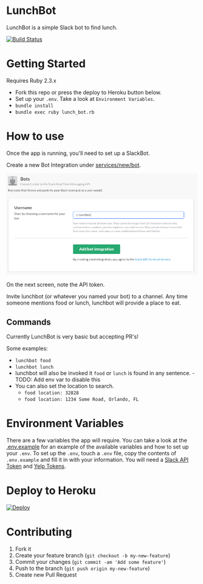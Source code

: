 # LunchBot

LunchBot is a simple Slack bot to find lunch.

[![Build Status](https://travis-ci.org/chayelheinsen/LunchBot.svg?branch=master)](https://travis-ci.org/chayelheinsen/LunchBot)

# Getting Started
Requires Ruby 2.3.x

* Fork this repo or press the deploy to Heroku button below.
* Set up your `.env`. Take a look at `Environment Variables`.
* `bundle install`
* `bundle exec ruby lunch_bot.rb`

# How to use

Once the app is running, you'll need to set up a SlackBot.

Create a new Bot Integration under [services/new/bot](http://slack.com/services/new/bot).

![](screenshots/register-bot.png)

On the next screen, note the API token.

Invite lunchbot (or whatever you named your bot) to a channel. Any time someone mentions food or lunch, lunchbot will provide a place to eat.

## Commands

Currently LunchBot is very basic but accepting PR's!

Some examples:

* `lunchbot food`
* `lunchbot lunch`
* lunchbot will also be invoked it `food` or `lunch` is found in any sentence. - TODO: Add env var to disable this
* You can also set the location to search.
  * `food location: 32828`
  * `food location: 1234 Some Road, Orlando, FL`

# Environment Variables

There are a few variables the app will require. You can take a look at the [.env.example](.env.example) for an example of the available variables and how to set up your `.env`.
To set up the `.env`, touch a `.env` file, copy the contents of `.env.example` and fill it in with your information. You will need a [Slack API Token](http://slack.com/services/new/bot) and [Yelp Tokens](https://www.yelp.com/developers/manage_api_keys).

# Deploy to Heroku

[![Deploy](https://www.herokucdn.com/deploy/button.svg)](https://heroku.com/deploy?template=https://github.com/chayelheinsen/LunchBot/tree/master)

# Contributing

1. Fork it
2. Create your feature branch (`git checkout -b my-new-feature`)
3. Commit your changes (`git commit -am 'Add some feature'`)
4. Push to the branch (`git push origin my-new-feature`)
5. Create new Pull Request
